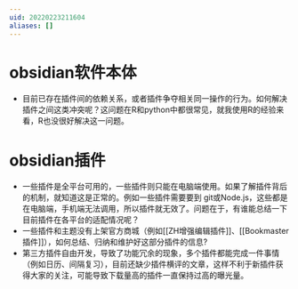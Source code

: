 ```yaml
---
uid: 20220223211604
aliases: []
---
```

#  obsidian软件本体
- 目前已存在插件间的依赖关系，或者插件争夺相关同一操作的行为。如何解决插件之间这类冲突呢？这问题在R和python中都很常见，就我使用R的经验来看，R也没很好解决这一问题。

# obsidian插件
- 一些插件是全平台可用的，一些插件则只能在电脑端使用。如果了解插件背后的机制，就知道这是正常的。例如一些插件需要要到 git或Node.js，这些都是在电脑端，手机端无法调用，所以插件就无效了。问题在于，有谁能总结一下目前插件在各平台的适配情况呢？
- 一些插件和主题没有上架官方商城（例如[[ZH增强编辑插件]]、[[Bookmaster插件]]），如何总结、归纳和维护好这部分插件的信息?
- 第三方插件自由开发，导致了功能冗余的现象，多个插件都能完成一件事情（例如日历、间隔复习），目前还缺少插件横评的文章，这样不利于新插件获得大家的关注，可能导致下载量高的插件一直保持过高的曝光量。